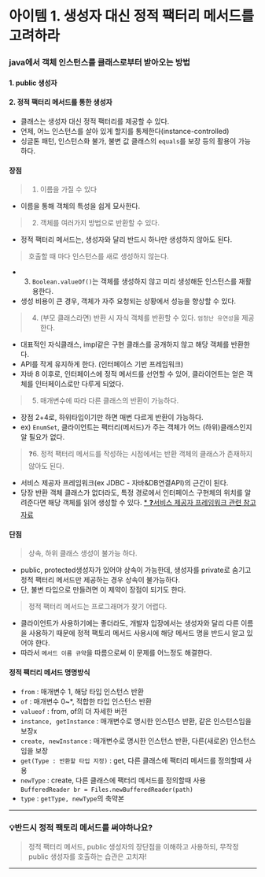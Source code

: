 # 아이템 1. 생성자 대신 정적 팩터리 메서드를 고려하라

### java에서 객체 인스턴스를 클래스로부터 받아오는 방법
#### 1. public 생성자
#### 2. 정적 팩터리 메서드를 통한 생성자
- 클래스는 생성자 대신 정적 팩터리를 제공할 수 있다.
- 언제, 어느 인스턴스를 살아 있게 할지를 통제한다(instance-controlled)
- 싱글톤 패턴, 인스턴스화 불가, 불변 값 클래스의 `equals`를 보장 등의 활용이 가능하다.
#### 장점
> 1. 이름을 가질 수 있다
- 이름을 통해 객체의 특성을 쉽게 묘사한다.
> 2. 객체를 여러가지 방법으로 반환할 수 있다.
- 정적 팩터리 메서드는, 생성자와 달리 반드시 하나만 생성하지 않아도 된다.
> 호출할 때 마다 인스턴스를 새로 생성하지 않는다.
- 3. `Boolean.valueOf()`는 객체를 생성하지 않고 미리 생성해둔 인스턴스를 재활용한다.
- 생성 비용이 큰 경우, 객체가 자주 요청되는 상황에서 성능을 향상할 수 있다.
> 4. (부모 클래스라면) 반환 시 자식 객체를 반환할 수 있다. `엄청난 유연성`을 제공한다.
- 대표적인 자식클래스, impl같은 구현 클래스를 공개하지 않고 해당 객체를 반환한다.
- API를 작게 유지하게 한다. (인터페이스 기반 프레임워크)
- 자바 8 이후로, 인터페이스에 정적 메서드를 선언할 수 있어, 클라이언트는 얻은 객체를 인터페이스로만 다루게 되었다.
> 5. 매개변수에 따라 다른 클래스의 반환이 가능하다.
- 장점 2+4로, 하위타입이기만 하면 매번 다르게 반환이 가능하다.
- ex) `EnumSet`, 클라이언트는 팩터리(메서드)가 주는 객체가 어느 (하위)클래스인지 알 필요가 없다.
> ❓6. 정적 팩터리 메서드를 작성하는 시점에서는 반환 객체의 클래스가 존재하지 않아도 된다.
- 서비스 제공자 프레임워크(ex JDBC - 자바&DB연결API)의 근간이 된다.
- 당장 반환 객체 클래스가 없더라도, 특정 경로에서 인터페이스 구현체의 위치를 알려준다면 해당 객체를 읽어 생성할 수 있다.
  [* ❓서비스 제공자 프레임워크 관련 참고자료](https://sysgongbu.tistory.com/95)

#### 단점
> 상속, 하위 클래스 생성이 불가능 하다.
- public, protected생성자가 있어야 상속이 가능한데, 생성자를 private로 숨기고 정적 팩터리 메서드만 제공하는 경우 상속이 불가능하다.
- 단, 불변 타입으로 만들려면 이 제약이 장점이 되기도 한다.
> 정적 팩터리 메서드는 프로그래머가 찾기 어렵다.
- 클라이언트가 사용하기에는 좋더라도, 개발자 입장에서는 생성자와 달리 다른 이름을 사용하기 때문에 정적 팩토리 메서드 사용시에 해당 메서드 명을 반드시 알고 있어야 한다.
- 따라서 `메서드 이름 규약`을 따름으로써 이 문제를 어느정도 해결한다.
#### 정적 팩터리 메서드 명명방식
- `from` : 매개변수 1, 해당 타입 인스턴스 반환
- `of` : 매개변수 0~*, 적합한 타입 인스턴스 반환
- `valueof` : from, of의 더 자세한 버전
- `instance, getInstance` : 매개변수로 명시한 인스턴스 반환, 같은 인스턴스임을 보장x
- `create, newInstance` : 매개변수로 명시한 인스턴스 반환, 다른(새로운) 인스턴스임을 보장
- `get(Type : 반환할 타입 지정)` : get, 다른 클래스에 팩터리 메서드를 정의할때 사용
- `newType` : create, 다른 클래스에 팩터리 메서드를 정의할때 사용
  `BufferedReader br = Files.newBufferedReader(path)`
- `type` : `getType, newType`의 축약본
---
### 💡반드시 정적 팩토리 메서드를 써야하나요?
>정적 팩터리 메서드, public 생성자의 장단점을 이해하고 사용하되, 무작정 public 생성자를 호출하는 습관은 고치자!
---